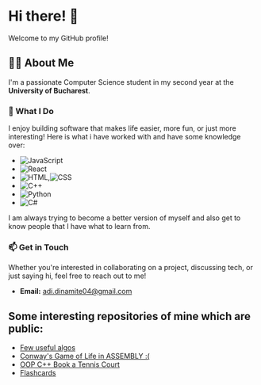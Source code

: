 # Hi there! 👋

Welcome to my GitHub profile!
## 👨‍💻 About Me
I'm a passionate Computer Science student in my second year at the **University of Bucharest**. 
### 🔭 What I Do
I enjoy building software that makes life easier, more fun, or just more interesting! 
Here is what i have worked with and have some knowledge over:
  - ![JavaScript](https://img.shields.io/badge/-JavaScript-F7DF1E?logo=javascript&logoColor=black)
  - ![React](https://img.shields.io/badge/-React-61DAFB?logo=react&logoColor=black)
  - ![HTML](https://img.shields.io/badge/-HTML5-E34F26?logo=html5&logoColor=white),![CSS](https://img.shields.io/badge/-CSS3-1572B6?logo=css3&logoColor=white)
  - ![C++](https://img.shields.io/badge/-C++-00599C?logo=cplusplus&logoColor=white)
  - ![Python](https://img.shields.io/badge/-Python-3776AB?logo=python&logoColor=white)
  - ![C#](https://img.shields.io/badge/-C%23-239120?logo=csharp&logoColor=white)

I am always trying to become a better version of myself and also get to know people that I have what to learn from.
### 📫 Get in Touch
Whether you're interested in collaborating on a project, discussing tech, or just saying hi, feel free to reach out to me!

- **Email:** adi.dinamite04@gmail.com
## Some interesting repositories of mine which are public:
 - [Few useful algos](https://github.com/Adidinamite/few-useful-algos.git)
 - [Conway's Game of Life in ASSEMBLY :(](https://github.com/Adidinamite/FMI-work/tree/main/year1/semester1/Assembly/Conway's%20Game%20of%20Life)
 - [OOP C++ Book a Tennis Court](https://github.com/Adidinamite/OOP-book-tennis)
 - [Flashcards]()

